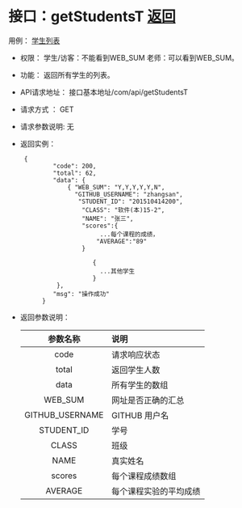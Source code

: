 # 接口：getStudentsT  [返回](../README.md)
用例： [学生列表](../用例/学生列表.md)

* 权限：
    学生/访客：不能看到WEB_SUM
    老师：可以看到WEB_SUM。

* 功能：
    返回所有学生的列表。

* API请求地址：
   接口基本地址/com/api/getStudentsT

* 请求方式 ：
    GET

* 请求参数说明:
    无

* 返回实例：
    
       {
               "code": 200,
               "total": 62,
               "data": {
                   { "WEB_SUM": "Y,Y,Y,Y,Y,N",
                     "GITHUB_USERNAME": "zhangsan",
                      "STUDENT_ID": "201510414200",
                       "CLASS": "软件(本)15-2",
                       "NAME": "张三",
                       "scores":{
                            ...每个课程的成绩，
                           "AVERAGE":"89"
                       }
                 
                          {
                            ...其他学生
                          }
                },
               "msg": "操作成功"
            }

        

* 返回参数说明：

  |参数名称|说明|
  |:---------:|:--------------------------------------------------------|
   |code|请求响应状态|
  |total|返回学生人数|
  |data|所有学生的数组|
  |WEB_SUM|网址是否正确的汇总|
  |GITHUB_USERNAME|GITHUB 用户名|
  |STUDENT_ID|学号|
  |CLASS|班级|
  |NAME|真实姓名|
  |scores|每个课程成绩数组|
  |AVERAGE|每个课程实验的平均成绩|
  